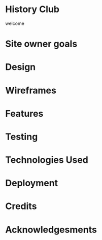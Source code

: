 # History Club
welcome

# Site owner goals

# Design

# Wireframes

# Features

# Testing

# Technologies Used

# Deployment

# Credits

# Acknowledgesments



